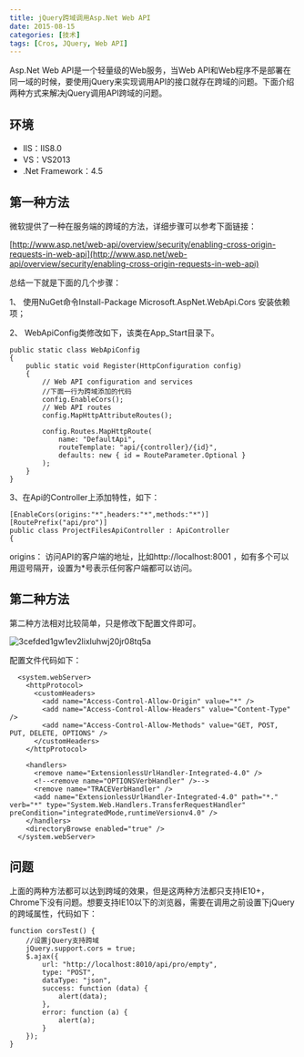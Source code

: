 ```yaml
---
title: jQuery跨域调用Asp.Net Web API
date: 2015-08-15
categories: [技术]
tags: [Cros, JQuery, Web API]
---
```


Asp.Net Web API是一个轻量级的Web服务，当Web API和Web程序不是部署在同一域的时候，要使用jQuery来实现调用API的接口就存在跨域的问题。下面介绍两种方式来解决jQuery调用API跨域的问题。
<!--more-->
## 环境

* IIS：IIS8.0
* VS：VS2013
* .Net Framework：4.5

## 第一种方法

微软提供了一种在服务端的跨域的方法，详细步骤可以参考下面链接：

[http://www.asp.net/web-api/overview/security/enabling-cross-origin-requests-in-web-api](http://www.asp.net/web-api/overview/security/enabling-cross-origin-requests-in-web-api)

总结一下就是下面的几个步骤：

1、 使用NuGet命令Install-Package Microsoft.AspNet.WebApi.Cors 安装依赖项；

2、 WebApiConfig类修改如下，该类在App_Start目录下。

```
public static class WebApiConfig
{
    public static void Register(HttpConfiguration config)
    {
        // Web API configuration and services
        //下面一行为跨域添加的代码
        config.EnableCors();
        // Web API routes
        config.MapHttpAttributeRoutes();

        config.Routes.MapHttpRoute(
            name: "DefaultApi",
            routeTemplate: "api/{controller}/{id}",
            defaults: new { id = RouteParameter.Optional }
        );
    }
}
```

3、在Api的Controller上添加特性，如下：

```
[EnableCors(origins:"*",headers:"*",methods:"*")]
[RoutePrefix("api/pro")]
public class ProjectFilesApiController : ApiController
{
```

origins： 访问API的客户端的地址，比如http://localhost:8001 ，如有多个可以用逗号隔开，设置为*号表示任何客户端都可以访问。

## 第二种方法

第二种方法相对比较简单，只是修改下配置文件即可。

![3cefded1gw1ev2lixluhwj20jr08tq5a](https://cdn.jsdelivr.net/gh/oec2003/hblog-images/img/202201300719856.jpg)

配置文件代码如下：

```
  <system.webServer>
    <httpProtocol>
      <customHeaders>
        <add name="Access-Control-Allow-Origin" value="*" />
        <add name="Access-Control-Allow-Headers" value="Content-Type" />
        <add name="Access-Control-Allow-Methods" value="GET, POST, PUT, DELETE, OPTIONS" />
      </customHeaders>
    </httpProtocol>

    <handlers>
      <remove name="ExtensionlessUrlHandler-Integrated-4.0" />
      <!--<remove name="OPTIONSVerbHandler" />-->
      <remove name="TRACEVerbHandler" />
      <add name="ExtensionlessUrlHandler-Integrated-4.0" path="*." verb="*" type="System.Web.Handlers.TransferRequestHandler" preCondition="integratedMode,runtimeVersionv4.0" />
    </handlers>
    <directoryBrowse enabled="true" />
  </system.webServer>
```

## 问题

上面的两种方法都可以达到跨域的效果，但是这两种方法都只支持IE10+，Chrome下没有问题。想要支持IE10以下的浏览器，需要在调用之前设置下jQuery的跨域属性，代码如下：

```
function corsTest() {
    //设置jQuery支持跨域
    jQuery.support.cors = true;
    $.ajax({
        url: "http://localhost:8010/api/pro/empty",
        type: "POST",
        dataType: "json",
        success: function (data) {
            alert(data);
        },
        error: function (a) {
            alert(a);
        }
    });
}
```

